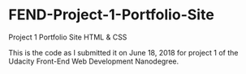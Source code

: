 # FEND-Project-1-Portfolio-Site
Project 1 Portfolio Site HTML &amp; CSS

This is the code as I submitted it on June 18, 2018 for project 1 of the Udacity Front-End Web Development Nanodegree. 
